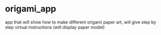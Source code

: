 # origami_app
app that will show how to make different origami paper art, will give step by step virtual instructions (will display paper model)
